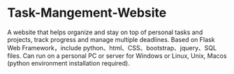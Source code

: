 # Task-Mangement-Website
A website that helps organize and stay on top of personal tasks and projects, track progress and manage multiple deadlines.
Based on Flask Web Framework，include python、html、CSS、bootstrap、jquery、SQL files.
Can run on a personal PC or server for Windows or Linux, Unix, Macos (python environment installation required).
